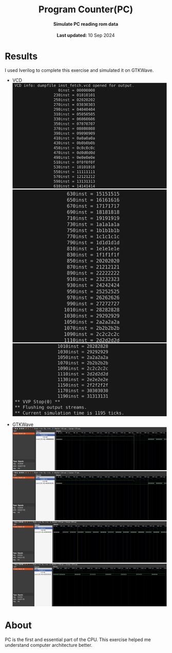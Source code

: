 <center>
    <h1 align="center">Program Counter(PC)</h1>
    <h4 align="center">Simulate PC reading rom data</strong> </h4>
    <p align="center">
        <strong>Last updated:</strong> 10 Sep 2024<br>
    </p> 
</center>

# Results
I used Iverilog to complete this exercise and simulated it on GTKWave.

* VCD
![dumpfile_img_1](./img/dumpfile_img_1.jpg)
![dumpfile_img_2](img/dumpfile_img_2.jpg)
![dumpfile_img_3](img/dumpfile_img_3.jpg)

* GTKWave
![waveform_1](img/waveform_1.jpg)
![waveform_2](img/waveform_2.jpg)
![waveform_3](img/waveform_3.jpg)
![waveform_4](img/waveform_4.jpg)

# About
PC is the first and essential part of the CPU. This exercise helped me understand computer architecture better.